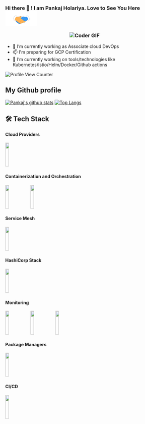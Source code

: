 ### Hi there 👋 ! I am Pankaj Holariya. Love to See You Here  <img src='https://github.com/Mitesh411/Mitesh411/blob/master/handshake.gif' width="100px" /><p  align="center"><img src="https://media.giphy.com/media/SWoSkN6DxTszqIKEqv/giphy.gif" alt="Coder GIF" width="500" height="400">



- 🔭 I’m currently working as Associate cloud DevOps
- 📫 I'm preparing for GCP Certification 
- 🌱 I’m currently working on tools/technologies like Kubernetes/Istio/Helm/Docker/Github actions


![Profile View Counter](https://komarev.com/ghpvc/?username=HOLAPH)

## My Github profile

[![Pankaj's github stats](https://github-readme-stats.vercel.app/api?username=HOLAPH&theme=material-palenight&count_private=true&hide=contribs)](https://github.com/HOLAPH)
[![Top Langs](https://github-readme-stats.vercel.app/api/top-langs/?username=HOLAPH&theme=material-palenight&hide=Jupyter&layout=compact)](https://github.com/HOLAPH)

## 🛠 Tech Stack

#### Cloud Providers
 
 <p float="left">
   <code><img width="15%" height="75" src="https://www.vectorlogo.zone/logos/google_cloud/google_cloud-ar21.svg"></code>
 </p>
 
 #### Containerization and Orchestration
 
  <p float="left">
   <code><img width="15%" height="75" src="https://www.vectorlogo.zone/logos/kubernetes/kubernetes-ar21.svg"></code>
   <code><img width="15%" height="75" src="https://www.vectorlogo.zone/logos/docker/docker-ar21.svg"></code>
 </p>
 
 
  #### Service Mesh
 
  <p float="left">
   <code><img width="15%" height="75" src="https://www.vectorlogo.zone/logos/istioio/istioio-ar21.svg"></code>
 </p>
 
 #### HashiCorp Stack 
 
  <p float="left">
   <code><img width="15%" height="75" src="https://www.vectorlogo.zone/logos/terraformio/terraformio-ar21.svg"></code>
 </p>

#### Monitoring 
   
  <p float="left">
   <code><img width="15%" height="75" src="https://www.vectorlogo.zone/logos/grafana/grafana-ar21.svg"></code>
   <code><img width="15%" height="75" src="https://www.vectorlogo.zone/logos/prometheusio/prometheusio-ar21.svg"></code>
   <code><img width="15%" height="75" src="https://www.vectorlogo.zone/logos/elastic/elastic-ar21.svg"></code>
  </p>
 
 #### Package Managers 
 
   <p float="left">
   <code><img width="15%" height="75" src="https://www.vectorlogo.zone/logos/helmsh/helmsh-ar21.svg"></code>
 </p>
 
#### CI/CD

   <p float="left">
   <code><img width="15%" height="75" src="https://www.vectorlogo.zone/logos/github/github-ar21.svg"></code>
 </p>
 
